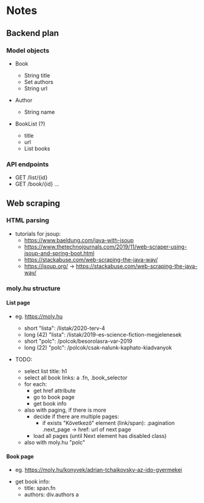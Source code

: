 # Notes

## Backend plan

### Model objects

* Book
    * String title
    * Set<Author> authors
    * String url
    
* Author
    * String name
    
* BookList (?)
    * title
    * url
    * List<Book> books 
    
### API endpoints

* GET /list/{id}
* GET /book/{id}
...

## Web scraping

### HTML parsing
* tutorials for jsoup: 
    + https://www.baeldung.com/java-with-jsoup
    - https://www.thetechnojournals.com/2019/11/web-scraper-using-jsoup-and-spring-boot.html
    - https://stackabuse.com/web-scraping-the-java-way/
    - https://jsoup.org/ -> https://stackabuse.com/web-scraping-the-java-way/


### moly.hu structure

#### List page
* eg. https://moly.hu
    * short "lista": /listak/2020-terv-4
    * long (42) "lista": /listak/2019-es-science-fiction-megjelenesek
    * short "polc": /polcok/besorolasra-var-2019
    * long (22) "polc": /polcok/csak-nalunk-kaphato-kiadvanyok
   
* TODO:
    + select list title: h1 
    + select all book links:  a .fn, .book_selector
    + for each:
        + get href attribute
        + go to book page
        + get book info
    + also with paging, if there is more
        + decide if there are multiple pages:
            * if exists "Következő" element (link/span):  .pagination .next_page   -> href: url of next page
        + load all pages (until Next element has disabled class)
    + also with moly.hu "polc" 
    
#### Book page
* eg. https://moly.hu/konyvek/adrian-tchaikovsky-az-ido-gyermekei
+ get book info: 
    + title:  span.fn
    + authors:  div.authors a

